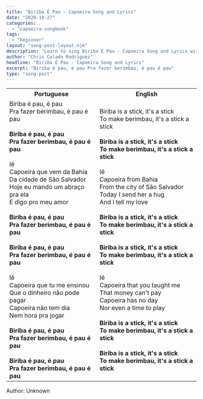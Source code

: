 ```yaml
---
title: "Biriba É Pau - Capoeira Song and Lyrics"
date: "2020-10-27"
categories:
  - "capoeira-songbook"
tags:
  - "beginner"
layout: "song-post-layout.njk"
description: "Learn to sing Biriba É Pau - Capoeira Song and Lyrics with english and portuguese translations along with a video to help you learn."
author: "Chris Calado Rodriguez"
headline: "Biriba É Pau - Capoeira Song and Lyrics"
excerpt: "Biriba é pau, é pau Pra fazer berimbau, é pau é pau"
type: "song-post"
---
```


<table class="capoeira-table">
    <tr class="header-row">
        <th>Portuguese</th>
        <th>English</th>
    </tr>
    <tr>
        <td>
            Biriba é pau, é pau<br>
            Pra fazer berimbau, é pau é pau<br><br>
            <strong>Biriba é pau, é pau</strong><br>
            <strong>Pra fazer berimbau, é pau é pau</strong><br><br>
            Iê<br>
            Capoeira que vem da Bahia<br>
            Da cidade de São Salvador<br>
            Hoje eu mando um abraço pra ela<br>
            E digo pro meu amor<br><br>
            <strong>Biriba é pau, é pau</strong><br>
            <strong>Pra fazer berimbau, é pau é pau</strong><br><br>
            <strong>Biriba é pau, é pau</strong><br>
            <strong>Pra fazer berimbau, é pau é pau</strong><br><br>
            Iê<br>
            Capoeira que tu me ensinou<br>
            Que o dinheiro não pode pagar<br>
            Capoeira não tem dia<br>
            Nem hora pra jogar<br><br>
            <strong>Biriba é pau, é pau</strong><br>
            <strong>Pra fazer berimbau, é pau é pau</strong><br><br>
            <strong>Biriba é pau, é pau</strong><br>
            <strong>Pra fazer berimbau, é pau é pau</strong>
        </td>
        <td>
            Biriba is a stick, it's a stick<br>
            To make berimbau, it's a stick a stick<br><br>
            <strong>Biriba is a stick, it's a stick</strong><br>
            <strong>To make berimbau, it's a stick a stick</strong><br><br>
            Iê<br>
            Capoeira from Bahia<br>
            From the city of São Salvador<br>
            Today I send her a hug<br>
            And I tell my love<br><br>
            <strong>Biriba is a stick, it's a stick</strong><br>
            <strong>To make berimbau, it's a stick a stick</strong><br><br>
            <strong>Biriba is a stick, it's a stick</strong><br>
            <strong>To make berimbau, it's a stick a stick</strong><br><br>
            Iê<br>
            Capoeira that you taught me<br>
            That money can't pay<br>
            Capoeira has no day<br>
            Nor even a time to play<br><br>
            <strong>Biriba is a stick, it's a stick</strong><br>
            <strong>To make berimbau, it's a stick a stick</strong><br><br>
            <strong>Biriba is a stick, it's a stick</strong><br>
            <strong>To make berimbau, it's a stick a stick</strong>
        </td>
    </tr>
</table>
<figcaption>
Author: Unknown
</figcaption>
